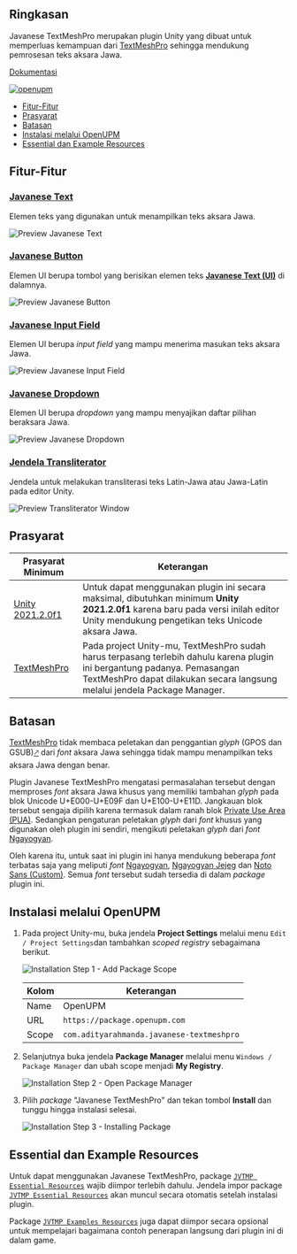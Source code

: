 ﻿## Ringkasan
Javanese TextMeshPro merupakan plugin Unity yang dibuat untuk memperluas kemampuan dari [TextMeshPro](https://docs.unity3d.com/Packages/com.unity.textmeshpro@3.0/manual/index.html) 
sehingga mendukung pemrosesan teks aksara Jawa.

[Dokumentasi](https://javanese-textmeshpro.adityarahmanda.com/manual/introduction.html)

[![openupm](https://img.shields.io/npm/v/com.adityarahmanda.javanese-textmeshpro?label=openupm&registry_uri=https://package.openupm.com)](https://openupm.com/packages/com.adityarahmanda.javanese-textmeshpro/)

- [Fitur-Fitur](#fitur-fitur)
- [Prasyarat](#prasyarat)
- [Batasan](#batasan)
- [Instalasi melalui OpenUPM](#instalasi-melalui-openupm)
- [Essential dan Example Resources](#essential-dan-example-resources)

## Fitur-Fitur
### [Javanese Text](https://javanese-textmeshpro.adityarahmanda.com/manual/javanese_text.html)
Elemen teks yang digunakan untuk menampilkan teks aksara Jawa.

![Preview Javanese Text](https://javanese-textmeshpro.adityarahmanda.com/images/javanese-text.png)​

### [Javanese Button](https://javanese-textmeshpro.adityarahmanda.com/manual/javanese_button.html)
Elemen UI berupa tombol yang berisikan elemen teks [**Javanese Text (UI)**](https://javanese-textmeshpro.adityarahmanda.com/manual/javanese_text.html#javanese-text-ui) di dalamnya.

![Preview Javanese Button](https://javanese-textmeshpro.adityarahmanda.com/images/javanese-button.png)​

### [Javanese Input Field](https://javanese-textmeshpro.adityarahmanda.com/manual/javanese_input_field.html)
Elemen UI berupa *input field* yang mampu menerima masukan teks aksara Jawa.

![Preview Javanese Input Field](https://i.ibb.co/XLVMGQ8/demo-inputfield.gif)

### [Javanese Dropdown](https://javanese-textmeshpro.adityarahmanda.com/manual/javanese_dropdown.html)
Elemen UI berupa *dropdown* yang mampu menyajikan daftar pilihan beraksara Jawa.

![Preview Javanese Dropdown](https://i.ibb.co/16h1cvv/demo-dropdown.gif)

### [Jendela Transliterator](https://javanese-textmeshpro.adityarahmanda.com/manual/transliterator_window.html)
Jendela untuk melakukan transliterasi teks Latin-Jawa atau Jawa-Latin pada editor Unity.

![Preview Transliterator Window](https://i.ibb.co/gM2JBPR/demo-jendela-transliterator.gif)

## Prasyarat
| Prasyarat Minimum      | Keterangan |
| ----------- | ----------- |
| [Unity 2021.2.0f1](https://unity3d.com/unity/whats-new/2021.2.0) | Untuk dapat menggunakan plugin ini secara maksimal, dibutuhkan minimum **Unity 2021.2.0f1** karena baru pada versi inilah editor Unity mendukung pengetikan teks Unicode aksara Jawa. |
| [TextMeshPro](https://docs.unity3d.com/Packages/com.unity.textmeshpro@3.0/manual/index.html) | Pada project Unity-mu, TextMeshPro sudah harus terpasang terlebih dahulu karena plugin ini bergantung padanya. Pemasangan TextMeshPro dapat dilakukan secara langsung melalui jendela Package Manager. |

## Batasan
[TextMeshPro](https://docs.unity3d.com/Packages/com.unity.textmeshpro@3.0/manual/index.html) tidak membaca peletakan dan penggantian *glyph* (GPOS dan GSUB)[🡕](https://forum.unity.com/threads/needs-unicode-support.483802/#post-3148337) dari *font* aksara Jawa sehingga tidak mampu menampilkan teks aksara Jawa dengan benar.

Plugin Javanese TextMeshPro mengatasi permasalahan tersebut dengan memproses *font* aksara Jawa khusus yang memiliki tambahan *glyph* pada blok Unicode U+E000-U+E09F dan U+E100-U+E11D. Jangkauan blok tersebut sengaja dipilih karena termasuk dalam ranah blok [Private Use Area (PUA)](https://en.wikipedia.org/wiki/Private_Use_Areas#:~:text=In%20Unicode%2C%20a%20Private%20Use,characters%20by%20the%20Unicode%20Consortium.). Sedangkan pengaturan peletakan *glyph* dari *font* khusus yang digunakan oleh plugin ini sendiri, mengikuti peletakan *glyph* dari *font* [Ngayogyan](https://aksaradinusantara.com/fonta/nyk-ngayogyan.font). 

Oleh karena itu, untuk saat ini plugin ini hanya mendukung beberapa *font* terbatas saja yang meliputi *font* [Ngayogyan](https://aksaradinusantara.com/fonta/nyk-ngayogyan.font), [Ngayogyan Jejeg](https://aksaradinusantara.com/fonta/nyk-ngayogyan-jejeg.font) dan [Noto Sans (Custom)](https://github.com/adityarahmanda/javanese-textmeshpro/tree/master/Fonts/noto-sans.ttf). Semua *font* tersebut sudah tersedia di dalam *package* plugin ini.

## Instalasi melalui OpenUPM
1. Pada project Unity-mu, buka jendela **Project Settings**  melalui menu `Edit / Project Settings`dan tambahkan *scoped registry* sebagaimana berikut.

    ![Installation Step 1 - Add Package Scope](https://javanese-textmeshpro.adityarahmanda.com/images/add-package-scope.png)

    | Kolom | Keterangan                                |
    | ----- | ----------------------------------------- |
    | Name  | OpenUPM                                   |
    | URL   | `https://package.openupm.com`             |
    | Scope | `com.adityarahmanda.javanese-textmeshpro` |

2. Selanjutnya buka jendela **Package Manager** melalui menu `Windows / Package Manager` dan ubah scope menjadi **My Registry**. 

    ![Installation Step 2 - Open Package Manager](https://javanese-textmeshpro.adityarahmanda.com/images/open-package-manager.png)

3. Pilih *package* "Javanese TextMeshPro" dan tekan tombol **Install** dan tunggu hingga instalasi selesai.

    ![Installation Step 3 - Installing Package](https://javanese-textmeshpro.adityarahmanda.com/images/installing-package.png)

## Essential dan Example Resources
Untuk dapat menggunakan Javanese TextMeshPro, package [`JVTMP Essential Resources`](https://javanese-textmeshpro.adityarahmanda.com/manual/essential_resources.html) wajib diimpor terlebih dahulu. Jendela impor package [`JVTMP Essential Resources`]() akan muncul secara otomatis setelah instalasi plugin.

Package [`JVTMP Examples Resources`](https://javanese-textmeshpro.adityarahmanda.com/manual/examples_resources.html) juga dapat diimpor secara opsional untuk mempelajari bagaimana contoh penerapan langsung dari plugin ini di dalam game.